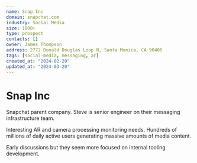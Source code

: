 ```yaml
---
name: Snap Inc
domain: snapchat.com
industry: Social Media
size: 1000+
type: prospect
contacts: []
owner: James Thompson
address: 2772 Donald Douglas Loop N, Santa Monica, CA 90405
tags: [social-media, messaging, ar]
created_at: "2024-02-20"
updated_at: "2024-03-20"
---
```


# Snap Inc

Snapchat parent company. Steve is senior engineer on their messaging infrastructure team.

Interesting AR and camera processing monitoring needs. Hundreds of millions of daily active users generating massive amounts of media content.

Early discussions but they seem more focused on internal tooling development.